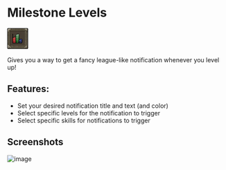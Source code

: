 # Milestone Levels 
![icon.png](icon.png)

Gives you a way to get a fancy league-like notification whenever you level up!

## Features:

- Set your desired notification title and text (and color)
- Select specific levels for the notification to trigger
- Select specific skills for notifications to trigger


## Screenshots
![image](https://github.com/Antimated/milestone-levels/assets/2869409/34d345e2-6043-4597-ae18-dffac8dfa141)


